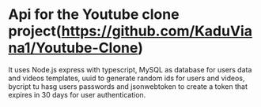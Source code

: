 # Api for the Youtube clone project(https://github.com/KaduViana1/Youtube-Clone)

It uses Node.js express with typescript, MySQL as database for users data and videos templates, uuid to generate
random ids for users and videos, bycript tu hasg users passwords and
jsonwebtoken to create a token that expires in 30 days for user authentication.
